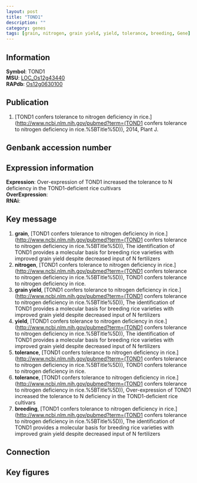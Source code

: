 ```yaml
---
layout: post
title: "TOND1"
description: ""
category: genes
tags: [grain, nitrogen, grain yield, yield, tolerance, breeding, Gene]
---
```


## Information
__Symbol__: TOND1  
__MSU__: [LOC_Os12g43440](http://rice.plantbiology.msu.edu/cgi-bin/ORF_infopage.cgi?orf=LOC_Os12g43440)  
__RAPdb__: [Os12g0630100](http://rapdb.dna.affrc.go.jp/viewer/gbrowse_details/irgsp1?name=Os12g0630100)  

## Publication
1. [TOND1 confers tolerance to nitrogen deficiency in rice.](http://www.ncbi.nlm.nih.gov/pubmed?term=(TOND1 confers tolerance to nitrogen deficiency in rice.%5BTitle%5D)), 2014, Plant J.

## Genbank accession number

## Expression information
__Expression__: Over-expression of TOND1 increased the tolerance to N deficiency in the TOND1-deficient rice cultivars  
__OverExpression__:  
__RNAi__:  

## Key message
1. __grain__, [TOND1 confers tolerance to nitrogen deficiency in rice.](http://www.ncbi.nlm.nih.gov/pubmed?term=(TOND1 confers tolerance to nitrogen deficiency in rice.%5BTitle%5D)),  The identification of TOND1 provides a molecular basis for breeding rice varieties with improved grain yield despite decreased input of N fertilizers
2. __nitrogen__, [TOND1 confers tolerance to nitrogen deficiency in rice.](http://www.ncbi.nlm.nih.gov/pubmed?term=(TOND1 confers tolerance to nitrogen deficiency in rice.%5BTitle%5D)), TOND1 confers tolerance to nitrogen deficiency in rice.
3. __grain yield__, [TOND1 confers tolerance to nitrogen deficiency in rice.](http://www.ncbi.nlm.nih.gov/pubmed?term=(TOND1 confers tolerance to nitrogen deficiency in rice.%5BTitle%5D)),  The identification of TOND1 provides a molecular basis for breeding rice varieties with improved grain yield despite decreased input of N fertilizers
4. __yield__, [TOND1 confers tolerance to nitrogen deficiency in rice.](http://www.ncbi.nlm.nih.gov/pubmed?term=(TOND1 confers tolerance to nitrogen deficiency in rice.%5BTitle%5D)),  The identification of TOND1 provides a molecular basis for breeding rice varieties with improved grain yield despite decreased input of N fertilizers
5. __tolerance__, [TOND1 confers tolerance to nitrogen deficiency in rice.](http://www.ncbi.nlm.nih.gov/pubmed?term=(TOND1 confers tolerance to nitrogen deficiency in rice.%5BTitle%5D)), TOND1 confers tolerance to nitrogen deficiency in rice.
6. __tolerance__, [TOND1 confers tolerance to nitrogen deficiency in rice.](http://www.ncbi.nlm.nih.gov/pubmed?term=(TOND1 confers tolerance to nitrogen deficiency in rice.%5BTitle%5D)),  Over-expression of TOND1 increased the tolerance to N deficiency in the TOND1-deficient rice cultivars
7. __breeding__, [TOND1 confers tolerance to nitrogen deficiency in rice.](http://www.ncbi.nlm.nih.gov/pubmed?term=(TOND1 confers tolerance to nitrogen deficiency in rice.%5BTitle%5D)),  The identification of TOND1 provides a molecular basis for breeding rice varieties with improved grain yield despite decreased input of N fertilizers

## Connection

## Key figures



